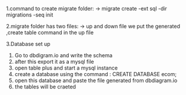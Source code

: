 1.command to create migrate folder:
  -> migrate create -ext sql -dir migrations -seq init

2.migrate folder has two files:
  -> up and down file we put the generated ,create table command in the up file

3.Database set up
  1. Go to dbdigram.io and write the schema
  2. after this export it as a mysql file
  3. open table plus and start a mysql instance
  4. create a database using the command : CREATE DATABASE ecom;
  5. open this database and paste the file generated from dbdiagram.io
  6. the tables will be craeted


